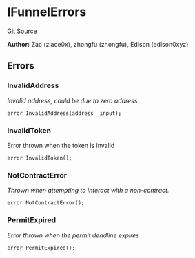 # IFunnelErrors
[Git Source](https://github.com/suberra/funnel-contracts/blob/f73a2b65eed37c0e1e9b0da6edd43d6dee610cb5/src/interfaces/IFunnelErrors.sol)

**Author:**
Zac (zlace0x), zhongfu (zhongfu), Edison (edison0xyz)


## Errors
### InvalidAddress
*Invalid address, could be due to zero address*


```solidity
error InvalidAddress(address _input);
```

### InvalidToken
Error thrown when the token is invalid


```solidity
error InvalidToken();
```

### NotContractError
*Thrown when attempting to interact with a non-contract.*


```solidity
error NotContractError();
```

### PermitExpired
*Error thrown when the permit deadline expires*


```solidity
error PermitExpired();
```

